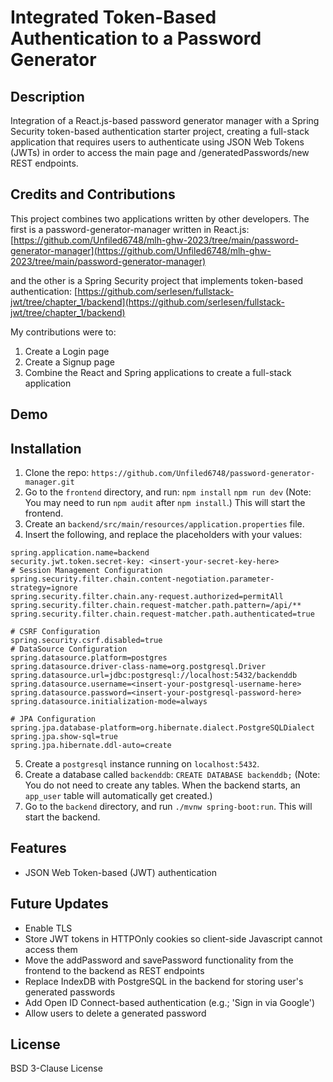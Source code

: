 # Integrated Token-Based Authentication to a Password Generator

## Description
Integration of a React.js-based password generator manager with a Spring Security token-based authentication starter project, creating a full-stack application that requires users to authenticate using JSON Web Tokens (JWTs) in order to access the main page and /generatedPasswords/new REST endpoints.

## Credits and Contributions
This project combines two applications written by other developers. The first is a password-generator-manager written in React.js:
[https://github.com/Unfiled6748/mlh-ghw-2023/tree/main/password-generator-manager](https://github.com/Unfiled6748/mlh-ghw-2023/tree/main/password-generator-manager)

and the other is a Spring Security project that implements token-based authentication:
[https://github.com/serlesen/fullstack-jwt/tree/chapter_1/backend](https://github.com/serlesen/fullstack-jwt/tree/chapter_1/backend)

My contributions were to: 
1. Create a Login page
2. Create a Signup page
3. Combine the React and Spring applications to create a full-stack application

## Demo
<insert demo.mov here>

## Installation
1. Clone the repo: 
`https://github.com/Unfiled6748/password-generator-manager.git`
2. Go to the `frontend` directory, and run:
`npm install`
`npm run dev`
(Note: You may need to run `npm audit` after `npm install`.)
This will start the frontend.
3. Create an `backend/src/main/resources/application.properties` file.
5. Insert the following, and replace the placeholders with your values:
```
spring.application.name=backend
security.jwt.token.secret-key: <insert-your-secret-key-here>
# Session Management Configuration
spring.security.filter.chain.content-negotiation.parameter-strategy=ignore
spring.security.filter.chain.any-request.authorized=permitAll
spring.security.filter.chain.request-matcher.path.pattern=/api/**
spring.security.filter.chain.request-matcher.path.authenticated=true

# CSRF Configuration
spring.security.csrf.disabled=true
# DataSource Configuration
spring.datasource.platform=postgres
spring.datasource.driver-class-name=org.postgresql.Driver
spring.datasource.url=jdbc:postgresql://localhost:5432/backenddb
spring.datasource.username=<insert-your-postgresql-username-here>
spring.datasource.password=<insert-your-postgresql-password-here>
spring.datasource.initialization-mode=always

# JPA Configuration
spring.jpa.database-platform=org.hibernate.dialect.PostgreSQLDialect
spring.jpa.show-sql=true
spring.jpa.hibernate.ddl-auto=create
```
5. Create a `postgresql` instance running on `localhost:5432`.
6. Create a database called `backenddb`:
`CREATE DATABASE backenddb;`
(Note: You  do not need to create any tables. When the backend starts, an `app_user` table will automatically get created.)
7. Go to the `backend` directory, and run `./mvnw spring-boot:run`.
This will start the backend.


## Features
- JSON Web Token-based (JWT) authentication
## Future Updates
- Enable TLS
- Store JWT tokens in HTTPOnly cookies so client-side Javascript cannot access them
- Move the addPassword and savePassword functionality from the frontend to the backend as REST endpoints
- Replace IndexDB with PostgreSQL in the backend for storing user's generated passwords
- Add Open ID Connect-based authentication (e.g.; 'Sign in via Google')
- Allow users to delete a generated password



## License

BSD 3-Clause License

